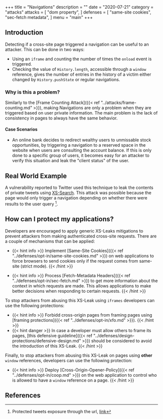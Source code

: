 +++
title = "Navigations"
description = ""
date = "2020-07-21"
category = "attacks"
attacks = [
    "dom property",
]
defenses = [
    "same-site cookies",
    "sec-fetch metadata",
]
menu = "main"
+++

## Introduction

Detecting if a cross-site page triggered a navigation can be useful to an attacker. This can be done in two ways:
- Using an `iframe` and counting the number of times the `onload` event is triggered.
- Checking the value of `History.length`, accessible through a `window` reference, gives the number of entries in the history of a victim either changed by `History.pushState` or regular navigations.

### Why is this a problem?

Similarly to the [Frame Counting Attack]({{< ref "../attacks/frame-counting.md" >}}), making Navigations are only a problem when they are triggered based on user private information. The main problem is the lack of consistency in pages to always have the same behavior.

#### Case Scenarios

- An online bank decides to redirect wealthy users to unmissable stock opportunities, by triggering a navigation to a reserved space in the website when users are consulting the account balance. If this is only done to a specific group of users, it becomes easy for an attacker to verify this situation and leak the "client status" of the user.
<!--TODO(manuelvsousa): Add better examples-->

## Real World Example

A vulnerability reported to Twitter used this technique to leak the contents of private tweets using [XS-Search](https://TODO). This attack was possible because the page would only trigger a navigation depending on whether there were results to the user query [^1].


## How can I protect my applications?

Developers are encouraged to apply generic XS-Leaks mitigations to prevent attackers from making authenticated cross-site requests. There are a couple of mechanisms that can be applied:

- {{< hint info >}}
Implement [Same-Site Cookies]({{< ref "../defenses/opt-in/same-site-cookies.md" >}}) on web applications to force browsers to send cookies only if the request comes from same-site (strict mode).
{{< /hint >}}

- {{< hint info >}}
Process [Fetch-Metadata Headers]({{< ref "../defenses/opt-in/sec-fetch.md" >}}) to get more information about the context in which requests are made. This allows applications to make better decisions when responding to certain requests.
{{< /hint >}}

To stop attackers from abusing this XS-Leak using `iframes` developers can use the following protections:

- {{< hint info >}}
Forbidd cross-origin pages from framing pages using [framing protections]({{< ref "../defenses/opt-in/xfo.md" >}}).
{{< /hint >}}
- {{< hint danger >}}
In case a developer must allow others to frame its pages, [this defensive guideline]({{< ref "../defenses/design-protections/defensive-design.md" >}}) should be considered to avoid the introduction of this XS-Leak.
{{< /hint >}}

Finally, to stop attackers from abusing this XS-Leak on pages using **other** `window` references, developers can use the following protection:

- {{< hint info >}}
Deploy [Cross-Origin-Opener-Policy]({{< ref "../defenses/opt-in/coop.md" >}}) on the web application to control who is allowed to have a `window` reference on a page.
{{< /hint >}}

## References

[^1]: Protected tweets exposure through the url, [link](https://hackerone.com/reports/491473)
